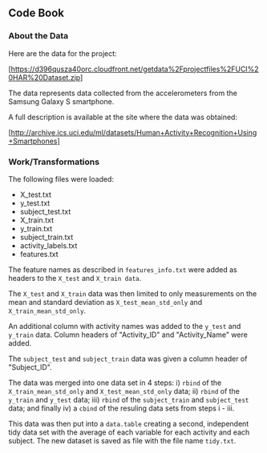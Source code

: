 ## Code Book


### About the Data


Here are the data for the project: 

[https://d396qusza40orc.cloudfront.net/getdata%2Fprojectfiles%2FUCI%20HAR%20Dataset.zip]


The data represents data collected from the accelerometers from the Samsung Galaxy S smartphone. 


A full description is available at the site where the data was obtained: 

[http://archive.ics.uci.edu/ml/datasets/Human+Activity+Recognition+Using+Smartphones]


### Work/Transformations


The following files were loaded:

- X_test.txt
- y_test.txt
- subject_test.txt
- X_train.txt
- y_train.txt
- subject_train.txt
- activity_labels.txt
- features.txt


The feature names as described in `features_info.txt` were added as headers to the `X_test` and `X_train data`.


The `X_test` and `X_train` data was then limited to only measurements on the mean and standard deviation as `X_test_mean_std_only` and `X_train_mean_std_only`.


An additional column with activity names was added to the `y_test` and `y_train` data. Column headers of "Activity_ID" and "Activity_Name" were added.

The `subject_test` and `subject_train` data was given a column header of "Subject_ID".


The data was merged into one data set in 4 steps: i) `rbind` of the `X_train_mean_std_only` and `X_test_mean_std_only` data; ii) `rbind` of the `y_train` and `y_test` data; iii) `rbind` of the `subject_train` and `subject_test` data; and finally iv) a `cbind` of the resuling data sets from steps i - iii.


This data was then put into a `data.table` creating a second, independent tidy data set with the average of each variable for each activity and each subject. The new dataset is saved as file with the file name `tidy.txt`.


